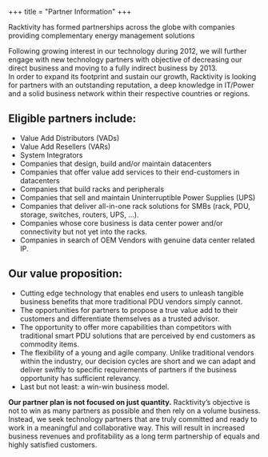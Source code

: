 +++
title = "Partner Information"
+++

Racktivity has formed partnerships across the globe with companies providing complementary energy management solutions

Following growing interest in our technology during 2012, we will further engage with new technology partners with objective of decreasing our direct business and moving to a fully indirect business by 2013.\
 In order to expand its footprint and sustain our growth, Racktivity is looking for partners with an outstanding reputation, a deep knowledge in IT/Power and a solid business network within their respective countries or regions.

## Eligible partners include:

-   Value Add Distributors (VADs)
-   Value Add Resellers (VARs)
-   System Integrators
-   Companies that design, build and/or maintain datacenters
-   Companies that offer value add services to their end-customers in datacenters
-   Companies that build racks and peripherals
-   Companies that sell and maintain Uninterruptible Power Supplies (UPS)
-   Companies that deliver all-in-one rack solutions for SMBs (rack, PDU, storage, switches, routers, UPS, …).
-   Companies whose core business is data center power and/or connectivity but not yet into the racks.
-   Companies in search of OEM Vendors with genuine data center related IP.

## Our value proposition:

-   Cutting edge technology that enables end users to unleash tangible business benefits that more traditional PDU vendors simply cannot.
-   The opportunities for partners to propose a true value add to their customers and differentiate themselves as a trusted advisor.
-   The opportunity to offer more capabilities than competitors with traditional smart PDU solutions that are perceived by end customers as commodity items.
-   The flexibility of a young and agile company. Unlike traditional vendors within the industry, our decision cycles are short and we can adapt and deliver swiftly to specific requirements of partners if the business opportunity has sufficient relevancy.
-   Last but not least: a win-win business model.

**Our partner plan is not focused on just quantity.** Racktivity’s objective is not to win as many partners as possible and then rely on a volume business.  
 Instead, we seek technology partners that are truly committed and ready to work in a meaningful and collaborative way. This will result in increased business revenues and profitability as a long term partnership of equals and highly satisfied customers.
